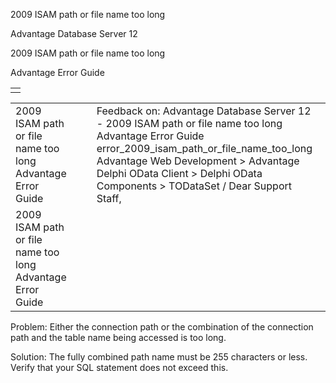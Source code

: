 2009 ISAM path or file name too long




Advantage Database Server 12  

2009 ISAM path or file name too long

Advantage Error Guide

|  |
| --- |
|  |

|  |  |  |  |  |
| --- | --- | --- | --- | --- |
| 2009 ISAM path or file name too long  Advantage Error Guide |  |  | Feedback on: Advantage Database Server 12 - 2009 ISAM path or file name too long Advantage Error Guide error\_2009\_isam\_path\_or\_file\_name\_too\_long Advantage Web Development > Advantage Delphi OData Client > Delphi OData Components > TODataSet / Dear Support Staff, |  |
| 2009 ISAM path or file name too long  Advantage Error Guide |  |  |  |  |

Problem: Either the connection path or the combination of the connection path and the table name being accessed is too long.

Solution: The fully combined path name must be 255 characters or less. Verify that your SQL statement does not exceed this.